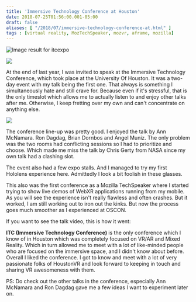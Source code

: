 ```yaml
---
title: 'Immersive Technology Conference at Houston'
date: 2018-07-25T01:56:00.001-05:00
draft: false
aliases: [ "/2018/07/immersive-technology-conference-at.html" ]
tags : [virtual reality, MozTechSpeaker, mozvr, aframe, mozilla]
---
```


![Image result for itcexpo](https://itcexpo.com/wp-content/uploads/2017/04/ITC-logo-stacked.png)

  

[![](https://lh3.googleusercontent.com/O7_5mq_Grl-DJ5OguXKLsMjX0rSJ3Rm13OyA0iSjv73qLp0gyhXPyaCAjLpDJo5BDXCNXnM4Qu37chMX4mQq3xVNYt6Wu1m06yv_7WmznwmJY4FCkzSJN6FVvJokp0z_rybJfCUHawIApk6lRCQJ7EmBKOtti0Rhcm3ZetjxDGGu9bcRt_esZ1BcVm9EQi29e5VFqZWTplnzOJv8V5BXzbjUqC8YoHqdXTb5TAzID7tRkHTl6l-AlSS_mGglb9ZD1EwNuTX2sTaHYZTUAKEK4o6w23nj_BKhvF-wg2I1sRIY-Bbb4PS6-ZzOjQZmzXljNGhYe-WOnuRt2pYsvKKqR02CEed7RL5SDi3nyxMeFoAOCdm0sHfhG1Klsaa05YR3BU7pgi1t6XApOwtB2mIYXxIZAKhzceMtwfCKBT73s_oJBzZPSBLY-iUjkPX1SQwnM-xozN1f4LB1uTA3fuZAieUdL2SVen73RQeLnb7oG4jrAPJdxTM-lNggWmKTD5oK3QqHGqpiI-lw3b6mXr5kjDFQJxxJD9vFeAZ5Cy59Pt0EneevMri9_eJA0RmuMrKgou4eqnwNk05uHIY5xMq-gIy5rtdYhIILbw=w690-h920-no)](https://lh3.googleusercontent.com/O7_5mq_Grl-DJ5OguXKLsMjX0rSJ3Rm13OyA0iSjv73qLp0gyhXPyaCAjLpDJo5BDXCNXnM4Qu37chMX4mQq3xVNYt6Wu1m06yv_7WmznwmJY4FCkzSJN6FVvJokp0z_rybJfCUHawIApk6lRCQJ7EmBKOtti0Rhcm3ZetjxDGGu9bcRt_esZ1BcVm9EQi29e5VFqZWTplnzOJv8V5BXzbjUqC8YoHqdXTb5TAzID7tRkHTl6l-AlSS_mGglb9ZD1EwNuTX2sTaHYZTUAKEK4o6w23nj_BKhvF-wg2I1sRIY-Bbb4PS6-ZzOjQZmzXljNGhYe-WOnuRt2pYsvKKqR02CEed7RL5SDi3nyxMeFoAOCdm0sHfhG1Klsaa05YR3BU7pgi1t6XApOwtB2mIYXxIZAKhzceMtwfCKBT73s_oJBzZPSBLY-iUjkPX1SQwnM-xozN1f4LB1uTA3fuZAieUdL2SVen73RQeLnb7oG4jrAPJdxTM-lNggWmKTD5oK3QqHGqpiI-lw3b6mXr5kjDFQJxxJD9vFeAZ5Cy59Pt0EneevMri9_eJA0RmuMrKgou4eqnwNk05uHIY5xMq-gIy5rtdYhIILbw=w690-h920-no)

At the end of last year, I was invited to speak at the Immersive Technology Conference, which took place at the University Of Houston. It was a two-day event with my talk being the first one. That always is something I simultaneously hate and still crave for. Because even if it's stressful, that is the only timeslot which allows me to actually listen to and enjoy other talks after me. Otherwise, I keep fretting over my own and can't concentrate on anything else.

  

  

[![](https://lh3.googleusercontent.com/FfbfHE1MoInViQatdmN3rcrPcATVbZbOIxLCJ_Yzepvc_65F0ZMPRu4EPWveqPXXJzmKPq0q_5EmAGc3a0rK8wUPaxqAM7QfKwoPaEfZRaxPOajIe8wGttq9clu81aTdpo4PDO4Q7HKGhfCLmcDSHhr2rbXLbLxYrmADQ4aHx4QY4YfFoeuoKPpVLAwPGYavzDANOWvA7p3k_WoeTIW4IpxArxkzrCjkCfJdj0tcXvocO-LI4z9QVckfZ76VV101VB7iJAvWRXlBeCv50v44UcGl0dr4cwjeTrGDO2xQkbO36iin0SlAhSZGOcN8YFIQ1v2MoLnRxW4AaGB7anUVJs3WxUBCKjjMTyzYeh6aRB8GmCM7ucLnl2sSJeWpWOniQPUfN_uos5CBTmEbpaV2niKagBXrJ7fBV6yVud5dn2wjN_lInkbTm-NLp4zVsSedxufatTD7A26Vi1wvr_ba8HAJ55Y9c7_PtLXHAgQMxqd85zCVLE-kSHkaZgCoHyiPcSM_H9fUplKwlGL4DQp4SpkKSeDvRNNZC7KCtM1hpU8YdYWQLIczkrewmAosiY8zLa8lJt0lQKB5WwzRWBqlFvZzGlol1XjzRw=w690-h920-no)](https://lh3.googleusercontent.com/FfbfHE1MoInViQatdmN3rcrPcATVbZbOIxLCJ_Yzepvc_65F0ZMPRu4EPWveqPXXJzmKPq0q_5EmAGc3a0rK8wUPaxqAM7QfKwoPaEfZRaxPOajIe8wGttq9clu81aTdpo4PDO4Q7HKGhfCLmcDSHhr2rbXLbLxYrmADQ4aHx4QY4YfFoeuoKPpVLAwPGYavzDANOWvA7p3k_WoeTIW4IpxArxkzrCjkCfJdj0tcXvocO-LI4z9QVckfZ76VV101VB7iJAvWRXlBeCv50v44UcGl0dr4cwjeTrGDO2xQkbO36iin0SlAhSZGOcN8YFIQ1v2MoLnRxW4AaGB7anUVJs3WxUBCKjjMTyzYeh6aRB8GmCM7ucLnl2sSJeWpWOniQPUfN_uos5CBTmEbpaV2niKagBXrJ7fBV6yVud5dn2wjN_lInkbTm-NLp4zVsSedxufatTD7A26Vi1wvr_ba8HAJ55Y9c7_PtLXHAgQMxqd85zCVLE-kSHkaZgCoHyiPcSM_H9fUplKwlGL4DQp4SpkKSeDvRNNZC7KCtM1hpU8YdYWQLIczkrewmAosiY8zLa8lJt0lQKB5WwzRWBqlFvZzGlol1XjzRw=w690-h920-no)

The conference line-up was pretty good. I enjoyed the talk by Ann McNamara. Ron Dagdag, Brian Dornbos and Angel Muniz. The only problem was the two rooms had conflicting sessions so I had to prioritize and choose. Which made me miss the talk by Chris Gerty from NASA since my own talk had a clashing slot.

  

The event also had a few expo stalls. And I managed to try my first Hololens experience here. Admittedly I look a bit foolish in these glasses.

This also was the first conference as a Mozilla TechSpeaker where I started trying to show live demos of WebXR applications running from my mobile. As you will see the experience isn't really flawless and often crashes. But it worked, I am still working out to iron out the kinks. But now the process goes much smoother as I experienced at OSCON.

If you want to see the talk video, this is how it went:

  

  

**ITC (Immersive Technology Conference)** is the only conference which I know of in Houston which was completely focused on VR/AR and Mixed Reality. Which in turn allowed me to meet with a lot of like-minded people who are focused on the immersive space, and I didn't know about before. Overall I liked the conference. I got to know and meet with a lot of very passionate folks of HoustonVR and look forward to keeping in touch and sharing VR awesomeness with them.  
  
PS: Do check out the other talks in the conference, especially Ann McNamara and Ron Dagdag gave me a few ideas I want to experiment later on.
